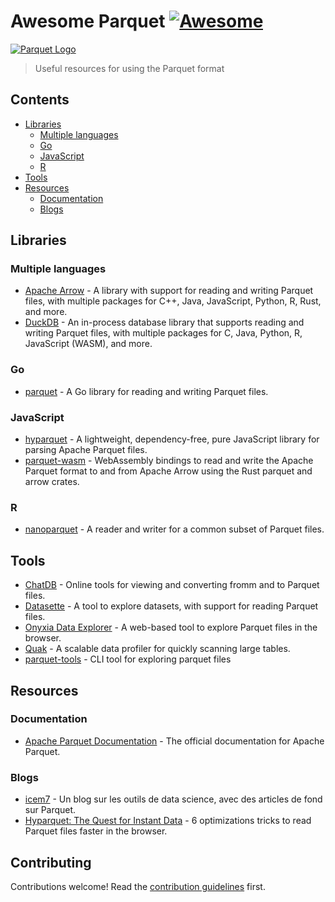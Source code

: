 # Awesome Parquet [![Awesome](https://awesome.re/badge.svg)](https://awesome.re)

[![Parquet Logo](assets/logo.svg)](https://parquet.apache.org/)

> Useful resources for using the Parquet format

## Contents

- [Libraries](#libraries)
  - [Multiple languages](#multiple-languages)
  - [Go](#go)
  - [JavaScript](#javascript)
  - [R](#r)
- [Tools](#tools)
- [Resources](#resources)
  - [Documentation](#documentation)
  - [Blogs](#blogs)

## Libraries

### Multiple languages

- [Apache Arrow](https://arrow.apache.org/docs) - A library with support for reading and writing Parquet files, with multiple packages for C++, Java, JavaScript, Python, R, Rust, and more.
- [DuckDB](https://duckdb.org/) - An in-process database library that supports reading and writing Parquet files, with multiple packages for C, Java, Python, R, JavaScript (WASM), and more.

### Go

- [parquet](https://github.com/parsyl/parquet) - A Go library for reading and writing Parquet files.

### JavaScript

- [hyparquet](https://github.com/hyparquet/hyparquet) - A lightweight, dependency-free, pure JavaScript library for parsing Apache Parquet files.
- [parquet-wasm](https://kylebarron.dev/parquet-wasm/) - WebAssembly bindings to read and write the Apache Parquet format to and from Apache Arrow using the Rust parquet and arrow crates.

### R

- [nanoparquet](https://nanoparquet.r-lib.org/) - A reader and writer for a common subset of Parquet files.

## Tools

- [ChatDB](https://www.chatdb.ai/tools) - Online tools for viewing and converting fromm and to Parquet files.
- [Datasette](https://lite.datasette.io/) - A tool to explore datasets, with support for reading Parquet files.
- [Onyxia Data Explorer](https://datalab.sspcloud.fr/data-explorer) - A web-based tool to explore Parquet files in the browser.
- [Quak](https://manzt.github.io/quak) - A scalable data profiler for quickly scanning large tables.
- [parquet-tools](https://pypi.org/project/parquet-tools/) - CLI tool for exploring parquet files

## Resources

### Documentation

- [Apache Parquet Documentation](https://parquet.apache.org/docs/) - The official documentation for Apache Parquet.

### Blogs

- [icem7](https://www.icem7.fr/category/outils/parquet/) - Un blog sur les outils de data science, avec des articles de fond sur Parquet.
- [Hyparquet: The Quest for Instant Data](https://blog.hyperparam.app/2025/07/24/quest-for-instant-data/) - 6 optimizations tricks to read Parquet files faster in the browser.

## Contributing

Contributions welcome! Read the [contribution guidelines](contributing.md) first.
